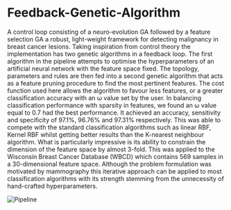 # Feedback-Genetic-Algorithm
A control loop consisting of a neuro-evolution GA followed by a feature selection GA
a robust, light-weight framework for detecting malignancy in breast cancer
lesions. Taking inspiration from control theory
the implementation has two genetic algorithms
in a feedback loop. The first algorithm in the
pipeline attempts to optimise the hyperparameters of an artificial neural network with the feature space fixed. The topology, parameters and
rules are then fed into a second genetic algorithm
that acts as a feature pruning procedure to find
the most pertinent features. The cost function
used here allows the algorithm to favour less features, or a greater classification accuracy with
an ω value set by the user. In balancing classification performance with sparsity in features, we
found an ω value equal to 0.7 had the best performance. It achieved an accuracy, sensitivity and
specificity of 97.1%, 96.76% and 97.31% respectively. This was able to compete with the standard classification algorithms such as linear RBF,
Kernel RBF whilst getting better results than the
K-nearest neighbour algorithm. What is particularly impressive is its ability to constrain the
dimension of the feature space by almost 3-fold.
This was applied to the Wisconsin Breast Cancer
Database (WBCD) which contains 569 samples
in a 30-dimensional feature space. Although the
problem formulation was motivated by mammography this iterative approach can be applied to
most classification algorithms with its strength
stemming from the unnecessity of hand-crafted
hyperparameters.

![Pipeline](ryanpike96.github.com/repository/img/feedback.png)
